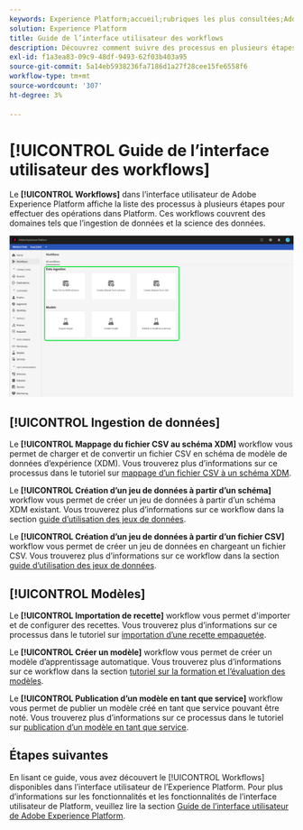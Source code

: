 ```yaml
---
keywords: Experience Platform;accueil;rubriques les plus consultées;Adobe Experience Platform;guide d’utilisation;guide de l’interface utilisateur des workflows;guide d’interface utilisateur des workflows;workflows;guide d’utilisation des workflows ;
solution: Experience Platform
title: Guide de l’interface utilisateur des workflows
description: Découvrez comment suivre des processus en plusieurs étapes pour effectuer des opérations courantes dans l’interface utilisateur de Adobe Experience Platform.
exl-id: f1a3ea83-09c9-48df-9493-62f03b403a95
source-git-commit: 5a14eb5938236fa7186d1a27f28cee15fe6558f6
workflow-type: tm+mt
source-wordcount: '307'
ht-degree: 3%

---
```


# [!UICONTROL Guide de l’interface utilisateur des workflows]

Le **[!UICONTROL Workflows]** dans l’interface utilisateur de Adobe Experience Platform affiche la liste des processus à plusieurs étapes pour effectuer des opérations dans Platform. Ces workflows couvrent des domaines tels que l’ingestion de données et la science des données.

![workflows](./images/workflows/workflows.png)

## [!UICONTROL Ingestion de données]

Le **[!UICONTROL Mappage du fichier CSV au schéma XDM]** workflow vous permet de charger et de convertir un fichier CSV en schéma de modèle de données d’expérience (XDM). Vous trouverez plus d’informations sur ce processus dans le tutoriel sur [mappage d’un fichier CSV à un schéma XDM](../ingestion/tutorials/map-csv/overview.md).

Le **[!UICONTROL Création d’un jeu de données à partir d’un schéma]** workflow vous permet de créer un jeu de données à partir d’un schéma XDM existant. Vous trouverez plus d’informations sur ce workflow dans la section [guide d’utilisation des jeux de données](../catalog/datasets/user-guide.md#schema).

Le **[!UICONTROL Création d’un jeu de données à partir d’un fichier CSV]** workflow vous permet de créer un jeu de données en chargeant un fichier CSV. Vous trouverez plus d’informations sur ce workflow dans la section [guide d’utilisation des jeux de données](../catalog/datasets/user-guide.md#csv).

## [!UICONTROL Modèles]

Le **[!UICONTROL Importation de recette]** workflow vous permet d&#39;importer et de configurer des recettes. Vous trouverez plus d’informations sur ce processus dans le tutoriel sur [importation d’une recette empaquetée](../data-science-workspace/models-recipes/import-packaged-recipe-ui.md).

Le **[!UICONTROL Créer un modèle]** workflow vous permet de créer un modèle d’apprentissage automatique. Vous trouverez plus d’informations sur ce workflow dans la section [tutoriel sur la formation et l’évaluation des modèles](../data-science-workspace/models-recipes/train-evaluate-model-ui.md).

Le **[!UICONTROL Publication d’un modèle en tant que service]** workflow vous permet de publier un modèle créé en tant que service pouvant être noté. Vous trouverez plus d’informations sur ce processus dans le tutoriel sur [publication d’un modèle en tant que service](../data-science-workspace/models-recipes/publish-model-service-ui.md).

## Étapes suivantes

En lisant ce guide, vous avez découvert le [!UICONTROL Workflows] disponibles dans l’interface utilisateur de l’Experience Platform. Pour plus d’informations sur les fonctionnalités et les fonctionnalités de l’interface utilisateur de Platform, veuillez lire la section [Guide de l’interface utilisateur de Adobe Experience Platform](ui-guide.md).
